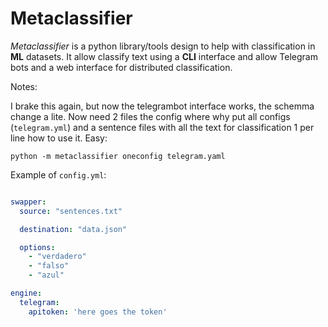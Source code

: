 # Metaclassifier

*Metaclassifier* is a python library/tools design to help with classification in **ML** datasets. It allow classify text using a **CLI** interface and allow Telegram bots and a web interface for distributed classification.

Notes:

I brake this again, but now the telegrambot interface works, the schemma change a lite.
Now need 2 files the config where why put all configs (`telegram.yml`) and a sentence files
with all the text for classification 1 per line how to use it. Easy:


``` {.bash}
python -m metaclassifier oneconfig telegram.yaml
```

Example of `config.yml`:

```yaml

swapper:
  source: "sentences.txt"

  destination: "data.json"

  options:
    - "verdadero"
    - "falso"
    - "azul"

engine:
  telegram:
    apitoken: 'here goes the token'


```
